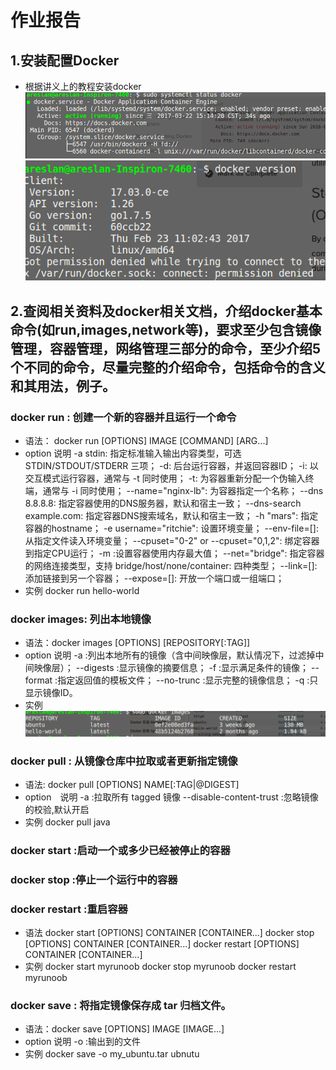 # 作业报告
## 1.安装配置Docker
+ 根据讲义上的教程安装docker
![](./docker1.png)
![](./docker2.png)

## 2.查阅相关资料及docker相关文档，介绍docker基本命令(如run,images,network等)，要求至少包含镜像管理，容器管理，网络管理三部分的命令，至少介绍5个不同的命令，尽量完整的介绍命令，包括命令的含义和其用法，例子。

###  docker run : 创建一个新的容器并且运行一个命令
+ 语法： docker run [OPTIONS] IMAGE [COMMAND] [ARG...]
+ option 说明
-a stdin: 指定标准输入输出内容类型，可选 STDIN/STDOUT/STDERR 三项；
-d: 后台运行容器，并返回容器ID；
-i: 以交互模式运行容器，通常与 -t 同时使用；
-t: 为容器重新分配一个伪输入终端，通常与 -i 同时使用；
--name="nginx-lb": 为容器指定一个名称；
--dns 8.8.8.8: 指定容器使用的DNS服务器，默认和宿主一致；
--dns-search example.com: 指定容器DNS搜索域名，默认和宿主一致；
-h "mars": 指定容器的hostname；
-e username="ritchie": 设置环境变量；
--env-file=[]: 从指定文件读入环境变量；
--cpuset="0-2" or --cpuset="0,1,2": 绑定容器到指定CPU运行；
-m :设置容器使用内存最大值；
--net="bridge": 指定容器的网络连接类型，支持 bridge/host/none/container: 四种类型；
--link=[]: 添加链接到另一个容器；
--expose=[]: 开放一个端口或一组端口；
+ 实例
docker run hello-world

### docker images: 列出本地镜像
+ 语法：docker images [OPTIONS] [REPOSITORY[:TAG]]
+ option 说明
-a :列出本地所有的镜像（含中间映像层，默认情况下，过滤掉中间映像层）；
--digests :显示镜像的摘要信息；
-f :显示满足条件的镜像；
--format :指定返回值的模板文件；
--no-trunc :显示完整的镜像信息；
-q :只显示镜像ID。
+ 实例
![](./docker-ubuntu.png)

### docker pull : 从镜像仓库中拉取或者更新指定镜像
+ 语法: docker pull [OPTIONS] NAME[:TAG|@DIGEST]
+ option　说明
-a :拉取所有 tagged 镜像
--disable-content-trust :忽略镜像的校验,默认开启
+ 实例
docker pull java

### docker start :启动一个或多少已经被停止的容器
### docker stop :停止一个运行中的容器
### docker restart :重启容器
+ 语法
docker start [OPTIONS] CONTAINER [CONTAINER...]
docker stop [OPTIONS] CONTAINER [CONTAINER...]
docker restart [OPTIONS] CONTAINER [CONTAINER...]
+ 实例
docker start myrunoob
docker stop myrunoob
docker restart myrunoob

### docker save : 将指定镜像保存成 tar 归档文件。
+ 语法：docker save [OPTIONS] IMAGE [IMAGE...]
+ option 说明
-o :输出到的文件
+ 实例
docker save -o my_ubuntu.tar ubnutu